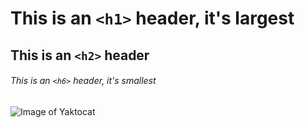 # This is an `<h1>` header, it's largest

## This is an `<h2>` header

###### This is an `<h6>` header, it's smallest

![Image of Yaktocat](https://octodex.github.com/images/yaktocat.png)
